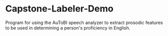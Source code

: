 # Capstone-Labeler-Demo

Program for using the AuToBI speech analyzer to extract prosodic features to be used in determining a person's proficiency in English. 
